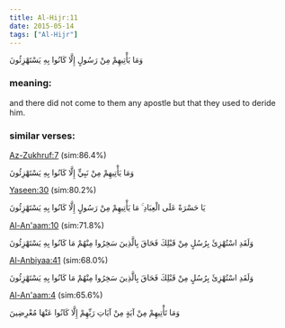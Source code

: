 ```yaml
---
title: Al-Hijr:11
date: 2015-05-14
tags: ["Al-Hijr"]
---
```

وَمَا يَأْتِيهِمْ مِنْ رَسُولٍ إِلَّا كَانُوا بِهِ يَسْتَهْزِئُونَ
### meaning: 
and there did not come to them any apostle but that they used to deride him.
### similar verses: 

[Az-Zukhruf:7](/43/7) (sim:86.4%)

وَمَا يَأْتِيهِمْ مِنْ نَبِيٍّ إِلَّا كَانُوا بِهِ يَسْتَهْزِئُونَ

[Yaseen:30](/36/30) (sim:80.2%)

يَا حَسْرَةً عَلَى الْعِبَادِ ۚ مَا يَأْتِيهِمْ مِنْ رَسُولٍ إِلَّا كَانُوا بِهِ يَسْتَهْزِئُونَ

[Al-An'aam:10](/6/10) (sim:71.8%)

وَلَقَدِ اسْتُهْزِئَ بِرُسُلٍ مِنْ قَبْلِكَ فَحَاقَ بِالَّذِينَ سَخِرُوا مِنْهُمْ مَا كَانُوا بِهِ يَسْتَهْزِئُونَ

[Al-Anbiyaa:41](/21/41) (sim:68.0%)

وَلَقَدِ اسْتُهْزِئَ بِرُسُلٍ مِنْ قَبْلِكَ فَحَاقَ بِالَّذِينَ سَخِرُوا مِنْهُمْ مَا كَانُوا بِهِ يَسْتَهْزِئُونَ

[Al-An'aam:4](/6/4) (sim:65.6%)

وَمَا تَأْتِيهِمْ مِنْ آيَةٍ مِنْ آيَاتِ رَبِّهِمْ إِلَّا كَانُوا عَنْهَا مُعْرِضِينَ
